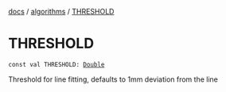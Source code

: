 [docs](../index.md) / [algorithms](index.md) / [THRESHOLD](./-t-h-r-e-s-h-o-l-d.md)

# THRESHOLD

`const val THRESHOLD: `[`Double`](https://kotlinlang.org/api/latest/jvm/stdlib/kotlin/-double/index.html)

Threshold for line fitting, defaults to 1mm deviation from the line

